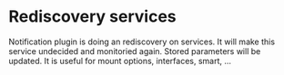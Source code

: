 # Rediscovery services

Notification plugin is doing an rediscovery on services. It will make this service undecided and monitoried again.
Stored parameters will be updated. It is useful for mount options, interfaces, smart, ...
